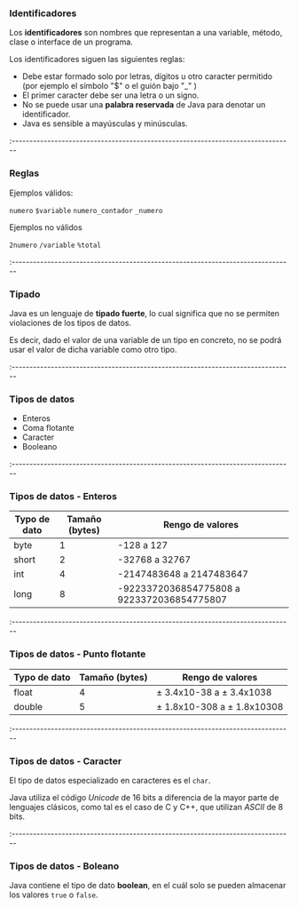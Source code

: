### Identificadores

Los **identificadores** son nombres que representan a una variable, método, clase o interface de un programa.

Los identificadores siguen las siguientes reglas:

- Debe estar formado solo por letras, dígitos u otro caracter permitido (por ejemplo el símbolo "$" o el guión bajo "_" )
-  El primer caracter debe ser una letra o un signo.
-  No se puede usar una **palabra reservada** de Java para denotar un identificador.
-  Java es sensible a mayúsculas y minúsculas.

:-------------------------------------------------------------------------------

### Reglas

Ejemplos válidos:

`numero`  `$variable`  `numero_contador`  `_numero`

Ejemplos no válidos

`2numero`  `/variable`  `%total`

:-------------------------------------------------------------------------------

### Tipado

Java es un lenguaje de **tipado fuerte**, lo cual significa que no se permiten violaciones de los tipos de datos.

Es decir, dado el valor de una variable de un tipo en concreto, no se podrá usar el valor de dicha variable como otro tipo.

:-------------------------------------------------------------------------------

### Tipos de datos

- Enteros
- Coma flotante
- Caracter
- Booleano

:-------------------------------------------------------------------------------

### Tipos de datos - Enteros

| Typo de dato  | Tamaño (bytes)  | Rengo de valores  |
| ------------- |-----------------|-------------------|
| byte          | 1               | -128 a 127        |
| short         | 2               | -32768 a 32767    |
| int           | 4               | -2147483648 a 2147483647 |
| long          | 8               | -9223372036854775808 a 9223372036854775807 |

:-------------------------------------------------------------------------------

### Tipos de datos - Punto flotante

| Typo de dato  | Tamaño (bytes)  | Rengo de valores            |
| ------------- |-----------------|-----------------------------|
| float         | 4               | ± 3.4x10-38 a ± 3.4x1038    |
| double        | 5               | ± 1.8x10-308 a ± 1.8x10308  |

:-------------------------------------------------------------------------------

### Tipos de datos - Caracter

El tipo de datos especializado en caracteres es el `char`.

Java utiliza el código *Unicode* de 16 bits a diferencia de la mayor parte de lenguajes clásicos, como tal es el caso de C y C++, que utilizan *ASCII* de 8 bits.

:-------------------------------------------------------------------------------

### Tipos de datos - Boleano

Java contiene el tipo de dato **boolean**, en el cuál solo se pueden almacenar los valores `true` o `false`.
